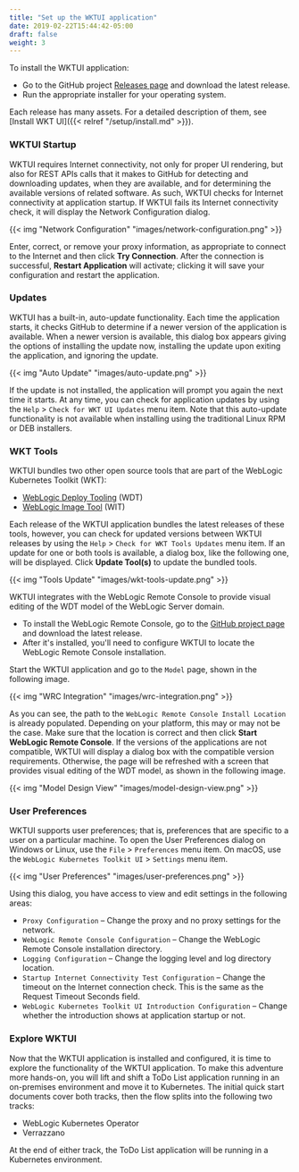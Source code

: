 ```yaml
---
title: "Set up the WKTUI application"
date: 2019-02-22T15:44:42-05:00
draft: false
weight: 3
---
```

To install the WKTUI application:

- Go to the GitHub project [Releases page](https://github.com/oracle/weblogic-toolkit-ui/releases) and download the latest release.
- Run the appropriate installer for your operating system.

Each release has many assets. For a detailed description of them, see [Install WKT UI]({{< relref "/setup/install.md" >}}).

### WKTUI Startup

WKTUI requires Internet connectivity, not only for proper UI rendering, but also for REST APIs calls that it makes to GitHub for detecting and downloading updates, when they are available, and for determining the available versions of related software.  As such, WKTUI checks for Internet connectivity at application startup.  If WKTUI fails its Internet connectivity check, it will display the Network Configuration dialog.  

{{< img "Network Configuration" "images/network-configuration.png" >}}

Enter, correct, or remove your proxy information, as appropriate to connect to the Internet and then click **Try Connection**.  After the connection is successful, **Restart Application** will activate; clicking it will save your configuration and restart the application.

### Updates

WKTUI has a built-in, auto-update functionality.  Each time the application starts, it checks GitHub to determine if a newer version of the application is available.  When a newer version is available, this dialog box appears giving the options of installing the update now, installing the update upon exiting the application, and ignoring the update.    

{{< img "Auto Update" "images/auto-update.png" >}}

If the update is not installed, the application will prompt you again the next time it starts. At any time, you can check for application updates by using the `Help` > `Check for WKT UI Updates` menu item.  Note that this auto-update functionality is not available when installing using the traditional Linux RPM or DEB installers.

### WKT Tools

WKTUI bundles two other open source tools that are part of the WebLogic Kubernetes Toolkit (WKT):

- [WebLogic Deploy Tooling](https://github.com/oracle/weblogic-deploy-tooling) (WDT)
- [WebLogic Image Tool](https://github.com/oracle/weblogic-image-tool) (WIT)

Each release of the WKTUI application bundles the latest releases of these tools, however, you can check for updated versions between WKTUI releases by using the `Help` > `Check for WKT Tools Updates` menu item.  If an update for one or both tools is available, a dialog box, like the following one, will be displayed. Click **Update Tool(s)**  to update the bundled tools.

{{< img "Tools Update" "images/wkt-tools-update.png" >}}

WKTUI integrates with the WebLogic Remote Console to provide visual editing of the WDT model of the WebLogic Server domain.

- To install the WebLogic Remote Console, go to the [GitHub project page](https://github.com/oracle/weblogic-remote-console) and download the latest release.  
- After it's installed, you'll need to configure WKTUI to locate the WebLogic Remote Console installation.  

Start the WKTUI application and go to the `Model` page, shown in the following image.

{{< img "WRC Integration" "images/wrc-integration.png" >}}

As you can see, the path to the `WebLogic Remote Console Install Location` is already populated. Depending on your platform, this may or may not be the case.  Make sure that the location is correct and then click **Start WebLogic Remote Console**.  If the versions of the applications are not compatible, WKTUI will display a dialog box with the compatible version requirements.  Otherwise, the page will be refreshed with a screen that provides visual editing of the WDT model, as shown in the following image.

{{< img "Model Design View" "images/model-design-view.png" >}}

### User Preferences

WKTUI supports user preferences; that is, preferences that are specific to a user on a particular machine.  To open the User Preferences dialog on Windows or Linux, use the `File` > `Preferences` menu item.  On macOS, use the `WebLogic Kubernetes Toolkit UI` > `Settings` menu item.  

{{< img "User Preferences" "images/user-preferences.png" >}}

Using this dialog, you have access to view and edit settings in the following areas:

- `Proxy Configuration` – Change the proxy and no proxy settings for the network.
- `WebLogic Remote Console Configuration` – Change the WebLogic Remote Console installation directory.
- `Logging Configuration` – Change the logging level and log directory location.
- `Startup Internet Connectivity Test Configuration` – Change the timeout on the Internet connection check.  This is the same as the Request Timeout Seconds field.
- `WebLogic Kubernetes Toolkit UI Introduction Configuration` – Change whether the introduction shows at application startup or not.

### Explore WKTUI

Now that the WKTUI application is installed and configured, it is time to explore the functionality of the WKTUI application.  To make this adventure more hands-on, you will lift and shift a ToDo List application running in an on-premises environment and move it to Kubernetes.  The initial quick start documents cover both tracks, then the flow splits into the following two tracks:

- WebLogic Kubernetes Operator
- Verrazzano

At the end of either track, the ToDo List application will be running in a Kubernetes environment.
